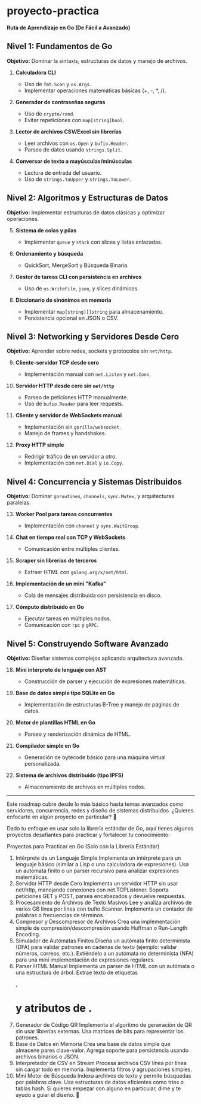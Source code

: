 # proyecto-practica
**Ruta de Aprendizaje en Go (De Fácil a Avanzado)**

## **Nivel 1: Fundamentos de Go**
**Objetivo:** Dominar la sintaxis, estructuras de datos y manejo de archivos.

1. **Calculadora CLI**
   - Uso de `fmt.Scan` y `os.Args`.
   - Implementar operaciones matemáticas básicas (+, -, *, /).

2. **Generador de contraseñas seguras**
   - Uso de `crypto/rand`.
   - Evitar repeticiones con `map[string]bool`.
   
3. **Lector de archivos CSV/Excel sin librerías**
   - Leer archivos con `os.Open` y `bufio.Reader`.
   - Parseo de datos usando `strings.Split`.

4. **Conversor de texto a mayúsculas/minúsculas**
   - Lectura de entrada del usuario.
   - Uso de `strings.ToUpper` y `strings.ToLower`.

## **Nivel 2: Algoritmos y Estructuras de Datos**
**Objetivo:** Implementar estructuras de datos clásicas y optimizar operaciones.

5. **Sistema de colas y pilas**
   - Implementar `queue` y `stack` con slices y listas enlazadas.
   
6. **Ordenamiento y búsqueda**
   - QuickSort, MergeSort y Búsqueda Binaria.
   
7. **Gestor de tareas CLI con persistencia en archivos**
   - Uso de `os.WriteFile`, `json`, y slices dinámicos.
   
8. **Diccionario de sinónimos en memoria**
   - Implementar `map[string][]string` para almacenamiento.
   - Persistencia opcional en JSON o CSV.

## **Nivel 3: Networking y Servidores Desde Cero**
**Objetivo:** Aprender sobre redes, sockets y protocolos sin `net/http`.

9. **Cliente-servidor TCP desde cero**
   - Implementación manual con `net.Listen` y `net.Conn`.
   
10. **Servidor HTTP desde cero sin `net/http`**
    - Parseo de peticiones HTTP manualmente.
    - Uso de `bufio.Reader` para leer requests.

11. **Cliente y servidor de WebSockets manual**
    - Implementación sin `gorilla/websocket`.
    - Manejo de frames y handshakes.

12. **Proxy HTTP simple**
    - Redirigir tráfico de un servidor a otro.
    - Implementación con `net.Dial` y `io.Copy`.

## **Nivel 4: Concurrencia y Sistemas Distribuidos**
**Objetivo:** Dominar `goroutines`, `channels`, `sync.Mutex`, y arquitecturas paralelas.

13. **Worker Pool para tareas concurrentes**
    - Implementación con `channel` y `sync.WaitGroup`.
    
14. **Chat en tiempo real con TCP y WebSockets**
    - Comunicación entre múltiples clientes.
    
15. **Scraper sin librerías de terceros**
    - Extraer HTML con `golang.org/x/net/html`.

16. **Implementación de un mini "Kafka"**
    - Cola de mensajes distribuida con persistencia en disco.

17. **Cómputo distribuido en Go**
    - Ejecutar tareas en múltiples nodos.
    - Comunicación con `rpc` y `gRPC`.

## **Nivel 5: Construyendo Software Avanzado**
**Objetivo:** Diseñar sistemas complejos aplicando arquitectura avanzada.

18. **Mini intérprete de lenguaje con AST**
    - Construcción de parser y ejecución de expresiones matemáticas.

19. **Base de datos simple tipo SQLite en Go**
    - Implementación de estructuras B-Tree y manejo de páginas de datos.

20. **Motor de plantillas HTML en Go**
    - Parseo y renderización dinámica de HTML.
    
21. **Compilador simple en Go**
    - Generación de bytecode básico para una máquina virtual personalizada.

22. **Sistema de archivos distribuido (tipo IPFS)**
    - Almacenamiento de archivos en múltiples nodos.

---
Este roadmap cubre desde lo más básico hasta temas avanzados como servidores, concurrencia, redes y diseño de sistemas distribuidos. ¿Quieres enfocarte en algún proyecto en particular? 🚀




Dado tu enfoque en usar solo la librería estándar de Go, aquí tienes algunos proyectos desafiantes para practicar y fortalecer tu conocimiento:

Proyectos para Practicar en Go (Solo con la Librería Estándar)
1. Intérprete de un Lenguaje Simple
Implementa un intérprete para un lenguaje básico (similar a Lisp o una calculadora de expresiones).
Usa un autómata finito o un parser recursivo para analizar expresiones matemáticas.
2. Servidor HTTP desde Cero
Implementa un servidor HTTP sin usar net/http, manejando conexiones con net.TCPListener.
Soporta peticiones GET y POST, parsea encabezados y devuelve respuestas.
3. Procesamiento de Archivos de Texto Masivos
Lee y analiza archivos de varios GB línea por línea con bufio.Scanner.
Implementa un contador de palabras o frecuencias de términos.
4. Compresor y Descompresor de Archivos
Crea una implementación simple de compresión/descompresión usando Huffman o Run-Length Encoding.
5. Simulador de Autómatas Finitos
Diseña un autómata finito determinista (DFA) para validar patrones en cadenas de texto (ejemplo: validar números, correos, etc.).
Extiéndelo a un autómata no determinista (NFA) para una mini implementación de expresiones regulares.
6. Parser HTML Manual
Implementa un parser de HTML con un autómata o una estructura de árbol.
Extrae texto de etiquetas <p>, <h1> y atributos de <a>.
7. Generador de Código QR
Implementa el algoritmo de generación de QR sin usar librerías externas.
Usa matrices de bits para representar los patrones.
8. Base de Datos en Memoria
Crea una base de datos simple que almacene pares clave-valor.
Agrega soporte para persistencia usando archivos binarios o JSON.
9. Interpretador de CSV en Stream
Procesa archivos CSV línea por línea sin cargar todo en memoria.
Implementa filtros y agrupaciones simples.
10. Mini Motor de Búsqueda
Indexa archivos de texto y permite búsquedas por palabras clave.
Usa estructuras de datos eficientes como tries o tablas hash.
Si quieres empezar con alguno en particular, dime y te ayudo a guiar el diseño. 🚀